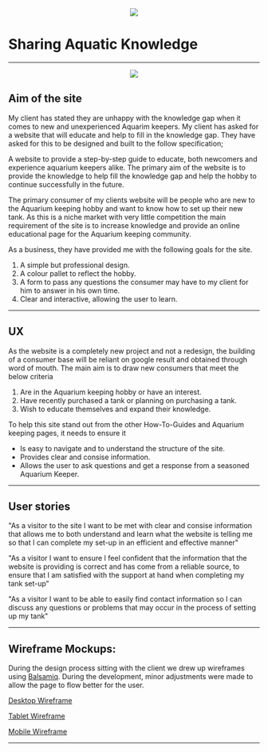 <div style="text-align:center;">
    <img src="https://github.com/hazza579/Aquarium-Keepers-How-To-Guide/blob/master/images/logo-image.png"></img>
</div>

# Sharing Aquatic Knowledge

---

<div style="text-align:center;">
<img src="#"></img>
</div>

## Aim of the site

My client has stated they are unhappy with the knowledge gap when it comes to new and unexperienced Aquarim keepers.
My client has asked for a website that will educate and help to fill in the knowledge gap. 
They have asked for this to be designed and built to the follow specification;

A website to provide a step-by-step guide to educate, both newcomers and experience aquarium keepers alike.
The primary aim of the website is to provide the knowledge to help fill the knowledge gap and help the hobby to continue
successfully in the future.

The primary consumer of my clients website will be people who are new to the Aquarium keeping hobby and want to know how to set up their new tank.
As this is a niche market with very little competition the main requirement of the site is to increase knowledge and provide an online educational page for
the Aquarium keeping community.

As a business, they have provided me with the following goals for the site.

1. A simple but professional design.
2. A colour pallet to reflect the hobby.
3. A form to pass any questions the consumer may have to my client for him to answer in his own time.
4. Clear and interactive, allowing the user to learn.

---

## UX

As the website is a completely new project and not a redesign, the building of a consumer base will be reliant on google result and obtained through word of mouth.
The main aim is to draw new consumers that meet the below criteria 

1. Are in the Aquarium keeping hobby or have an interest.
2. Have recently purchased a tank or planning on purchasing a tank.
3. Wish to educate themselves and expand their knowledge.

To help this site stand out from the other How-To-Guides and Aquarium keeping pages, it needs to ensure it

* Is easy to navigate and  to understand the structure of the site.
* Provides clear and consise information.
* Allows the user to ask questions and get a response from a seasoned Aquarium Keeper.

---

## User stories

"As a visitor to the site I want to be met with clear and consise information that allows me to both understand and learn what the website is telling me so that I can complete my set-up in an efficient and effective manner"

"As a visitor I want to ensure I feel confident that the information that the website is providing is correct and has come from a reliable source, to ensure that I am satisfied with the support at hand when completing my tank set-up"

"As a visitor I want to be able to easily find contact information so I can discuss any questions or problems that may occur in the process of setting up my tank"

---

## Wireframe Mockups:

During the design process sitting with the client we drew up wireframes using [Balsamiq](https://balsamiq.com/). During the development, minor adjustments were made to allow the page to flow better for the user.

[Desktop Wireframe](https://github.com/hazza579/Aquarium-Keepers-How-To-Guide/blob/master/wireframes/aquarium-keepers-desktop.png)

[Tablet Wireframe](https://github.com/hazza579/Aquarium-Keepers-How-To-Guide/blob/master/wireframes/aquarium-keepers-tablet.png)

[Mobile Wireframe](https://github.com/hazza579/Aquarium-Keepers-How-To-Guide/blob/master/wireframes/aquarium-keepers-mobile.png)

---